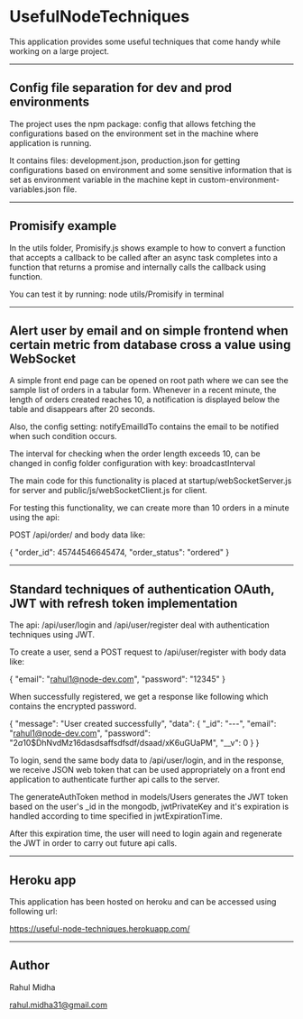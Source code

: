 # UsefulNodeTechniques

This application provides some useful techniques that come handy while working on a large project.

---
## Config file separation for dev and prod environments

The project uses the npm package: config that allows fetching the configurations based on the environment set in the machine where application is running. 

It contains files: development.json, production.json for getting configurations based on environment and some sensitive information that is set as environment variable in the machine kept in custom-environment-variables.json file. 

---
## Promisify example

In the utils folder, Promisify.js shows example to how to convert a function that accepts a callback to be called after an async task completes into a function that returns a promise and internally calls the callback using function.

You can test it by running: node utils/Promisify in terminal

---
## Alert user by email and on simple frontend when certain metric from database cross a value using WebSocket

A simple front end page can be opened on root path where we can see the sample list of orders in a tabular form. Whenever in a recent minute, the length of orders created reaches 10, a notification is displayed below the table and disappears after 20 seconds.

Also, the config setting: notifyEmailIdTo contains the email to be notified when such condition occurs.

The interval for checking when the order length exceeds 10, can be changed in config folder configuration with key: broadcastInterval

The main code for this functionality is placed at startup/webSocketServer.js for server and public/js/webSocketClient.js for client.

For testing this functionality, we can create more than 10 orders in a minute using the api: 

POST /api/order/ and body data like:

{
    "order_id": 45744546645474,
    "order_status": "ordered"
}


---

## Standard techniques of authentication OAuth, JWT with refresh token implementation

The api: /api/user/login and /api/user/register deal with authentication techniques using JWT.

To create a user, send a POST request to  /api/user/register with body data like:

{
    "email": "rahul1@node-dev.com",
    "password": "12345"
}

When successfully registered, we get a response like following which contains the encrypted password.

{
    "message": "User created successfully",
    "data": {
        "_id": "---",
        "email": "rahul1@node-dev.com",
        "password": "$2a$10$DhNvdMz16dasdsaffsdfsdf/dsaad/xK6uGUaPM",
        "__v": 0
    }
}

To login, send the same body data to /api/user/login, and in the response, we receive JSON web token that can be used appropriately on a front end application to authenticate further api calls to the server.

The generateAuthToken method in models/Users generates the JWT token based on the user's _id in the mongodb, jwtPrivateKey and it's expiration is handled according to time specified in jwtExpirationTime.

After this expiration time, the user will need to login again and regenerate the JWT in order to carry out future api calls.

---

## Heroku app

This application has been hosted on heroku and can be accessed using following url:

https://useful-node-techniques.herokuapp.com/

---
## Author
Rahul Midha

rahul.midha31@gmail.com